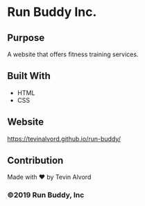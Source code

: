 # Run Buddy Inc.

## Purpose
A website that offers fitness training services. 

## Built With
* HTML
* CSS

## Website
https://tevinalvord.github.io/run-buddy/

## Contribution
Made with ❤️ by Tevin Alvord

### ©️2019 Run Buddy, Inc
